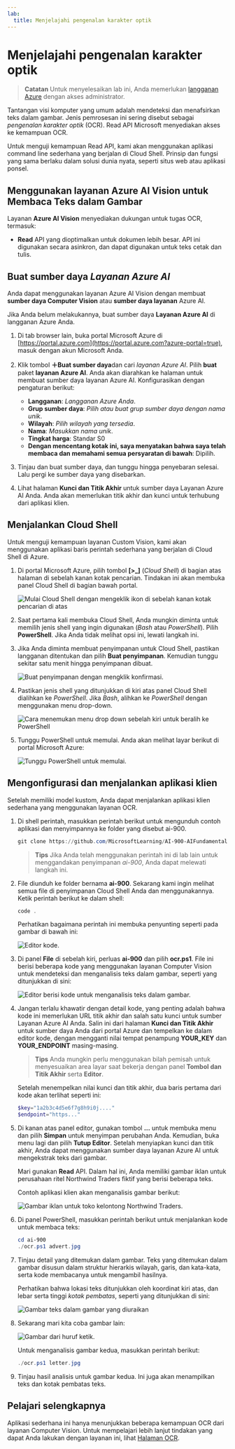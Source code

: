 ```yaml
---
lab:
  title: Menjelajahi pengenalan karakter optik
---
```


# Menjelajahi pengenalan karakter optik

> **Catatan** Untuk menyelesaikan lab ini, Anda memerlukan [langganan Azure](https://azure.microsoft.com/free?azure-portal=true) dengan akses administrator.

Tantangan visi komputer yang umum adalah mendeteksi dan menafsirkan teks dalam gambar. Jenis pemrosesan ini sering disebut sebagai *pengenalan karakter optik* (OCR). Read API Microsoft menyediakan akses ke kemampuan OCR. 

Untuk menguji kemampuan Read API, kami akan menggunakan aplikasi command line sederhana yang berjalan di Cloud Shell. Prinsip dan fungsi yang sama berlaku dalam solusi dunia nyata, seperti situs web atau aplikasi ponsel.

## Menggunakan layanan Azure AI Vision untuk Membaca Teks dalam Gambar

Layanan **Azure AI Vision** menyediakan dukungan untuk tugas OCR, termasuk:

- **Read** API yang dioptimalkan untuk dokumen lebih besar. API ini digunakan secara asinkron, dan dapat digunakan untuk teks cetak dan tulis.

## Buat sumber daya *Layanan Azure AI*

Anda dapat menggunakan layanan Azure AI Vision dengan membuat **sumber daya Computer Vision** atau **sumber daya layanan** Azure AI.

Jika Anda belum melakukannya, buat sumber daya **Layanan Azure AI** di langganan Azure Anda.

1. Di tab browser lain, buka portal Microsoft Azure di [https://portal.azure.com](https://portal.azure.com?azure-portal=true), masuk dengan akun Microsoft Anda.

1. Klik tombol **＋Buat sumber daya**dan cari *layanan Azure AI*. Pilih **buat** paket **layanan Azure AI**. Anda akan diarahkan ke halaman untuk membuat sumber daya layanan Azure AI. Konfigurasikan dengan pengaturan berikut:
    - **Langganan**: *Langganan Azure Anda*.
    - **Grup sumber daya**: *Pilih atau buat grup sumber daya dengan nama unik*.
    - **Wilayah**: *Pilih wilayah yang tersedia*.
    - **Nama**: *Masukkan nama unik*.
    - **Tingkat harga**: Standar S0
    - **Dengan mencentang kotak ini, saya menyatakan bahwa saya telah membaca dan memahami semua persyaratan di bawah**: Dipilih.

1. Tinjau dan buat sumber daya, dan tunggu hingga penyebaran selesai. Lalu pergi ke sumber daya yang disebarkan.

1. Lihat halaman **Kunci dan Titik Akhir** untuk sumber daya Layanan Azure AI Anda. Anda akan memerlukan titik akhir dan kunci untuk terhubung dari aplikasi klien.

## Menjalankan Cloud Shell

Untuk menguji kemampuan layanan Custom Vision, kami akan menggunakan aplikasi baris perintah sederhana yang berjalan di Cloud Shell di Azure.

1. Di portal Microsoft Azure, pilih tombol **[>_]** (*Cloud Shell*) di bagian atas halaman di sebelah kanan kotak pencarian. Tindakan ini akan membuka panel Cloud Shell di bagian bawah portal. 

    ![Mulai Cloud Shell dengan mengeklik ikon di sebelah kanan kotak pencarian di atas](media/read-text-computer-vision/powershell-portal-guide-1.png)

1. Saat pertama kali membuka Cloud Shell, Anda mungkin diminta untuk memilih jenis shell yang ingin digunakan (*Bash* atau *PowerShell*). Pilih **PowerShell**. Jika Anda tidak melihat opsi ini, lewati langkah ini.  

1. Jika Anda diminta membuat penyimpanan untuk Cloud Shell, pastikan langganan ditentukan dan pilih **Buat penyimpanan**. Kemudian tunggu sekitar satu menit hingga penyimpanan dibuat.

    ![Buat penyimpanan dengan mengklik konfirmasi.](media/read-text-computer-vision/powershell-portal-guide-2.png)

1. Pastikan jenis shell yang ditunjukkan di kiri atas panel Cloud Shell dialihkan ke *PowerShell*. Jika *Bash*, alihkan ke *PowerShell* dengan menggunakan menu drop-down.

    ![Cara menemukan menu drop down sebelah kiri untuk beralih ke PowerShell](media/read-text-computer-vision/powershell-portal-guide-3.png) 

1. Tunggu PowerShell untuk memulai. Anda akan melihat layar berikut di portal Microsoft Azure:  

    ![Tunggu PowerShell untuk memulai.](media/read-text-computer-vision/powershell-prompt.png) 

## Mengonfigurasi dan menjalankan aplikasi klien

Setelah memiliki model kustom, Anda dapat menjalankan aplikasi klien sederhana yang menggunakan layanan OCR.

1. Di shell perintah, masukkan perintah berikut untuk mengunduh contoh aplikasi dan menyimpannya ke folder yang disebut ai-900.

    ```PowerShell
    git clone https://github.com/MicrosoftLearning/AI-900-AIFundamentals ai-900
    ```

    >**Tips** Jika Anda telah menggunakan perintah ini di lab lain untuk menggandakan penyimpanan *ai-900*, Anda dapat melewati langkah ini.

1. File diunduh ke folder bernama **ai-900**. Sekarang kami ingin melihat semua file di penyimpanan Cloud Shell Anda dan menggunakannya. Ketik perintah berikut ke dalam shell:

    ```PowerShell
    code .
    ```

    Perhatikan bagaimana perintah ini membuka penyunting seperti pada gambar di bawah ini: 

    ![Editor kode.](media/read-text-computer-vision/powershell-portal-guide-4.png)

1. Di panel **File** di sebelah kiri, perluas **ai-900** dan pilih **ocr.ps1**. File ini berisi beberapa kode yang menggunakan layanan Computer Vision untuk mendeteksi dan menganalisis teks dalam gambar, seperti yang ditunjukkan di sini:

    ![Editor berisi kode untuk menganalisis teks dalam gambar.](media/read-text-computer-vision/ocr-code.png)

1. Jangan terlalu khawatir dengan detail kode, yang penting adalah bahwa kode ini memerlukan URL titik akhir dan salah satu kunci untuk sumber Layanan Azure AI Anda. Salin ini dari halaman **Kunci dan Titik Akhir** untuk sumber daya Anda dari portal Azure dan tempelkan ke dalam editor kode, dengan mengganti nilai tempat penampung **YOUR_KEY** dan **YOUR_ENDPOINT** masing-masing.

    > **Tips** Anda mungkin perlu menggunakan bilah pemisah untuk menyesuaikan area layar saat bekerja dengan panel **Tombol dan Titik Akhir** serta **Editor**.

    Setelah menempelkan nilai kunci dan titik akhir, dua baris pertama dari kode akan terlihat seperti ini:

    ```PowerShell
    $key="1a2b3c4d5e6f7g8h9i0j...."    
    $endpoint="https..."
    ```

1. Di kanan atas panel editor, gunakan tombol **...** untuk membuka menu dan pilih **Simpan** untuk menyimpan perubahan Anda. Kemudian, buka menu lagi dan pilih **Tutup Editor**. Setelah menyiapkan kunci dan titik akhir, Anda dapat menggunakan sumber daya layanan Azure AI untuk mengekstrak teks dari gambar.

    Mari gunakan **Read** API. Dalam hal ini, Anda memiliki gambar iklan untuk perusahaan ritel Northwind Traders fiktif yang berisi beberapa teks.

    Contoh aplikasi klien akan menganalisis gambar berikut:

    ![Gambar iklan untuk toko kelontong Northwind Traders.](media/read-text-computer-vision/advert.jpg)

1. Di panel PowerShell, masukkan perintah berikut untuk menjalankan kode untuk membaca teks:

    ```PowerShell
    cd ai-900
    ./ocr.ps1 advert.jpg
    ```

1. Tinjau detail yang ditemukan dalam gambar. Teks yang ditemukan dalam gambar disusun dalam struktur hierarkis wilayah, garis, dan kata-kata, serta kode membacanya untuk mengambil hasilnya.

    Perhatikan bahwa lokasi teks ditunjukkan oleh koordinat kiri atas, dan lebar serta tinggi *kotak pembatas*, seperti yang ditunjukkan di sini:

    ![Gambar teks dalam gambar yang diuraikan](media/read-text-computer-vision/lab-05-bounding-boxes.png)

1. Sekarang mari kita coba gambar lain:

    ![Gambar dari huruf ketik.](media/read-text-computer-vision/letter.jpg)

    Untuk menganalisis gambar kedua, masukkan perintah berikut:

    ```PowerShell
    ./ocr.ps1 letter.jpg
    ```

1. Tinjau hasil analisis untuk gambar kedua. Ini juga akan menampilkan teks dan kotak pembatas teks.

## Pelajari selengkapnya

Aplikasi sederhana ini hanya menunjukkan beberapa kemampuan OCR dari layanan Computer Vision. Untuk mempelajari lebih lanjut tindakan yang dapat Anda lakukan dengan layanan ini, lihat [Halaman OCR](https://docs.microsoft.com/azure/cognitive-services/computer-vision/overview-ocr).
